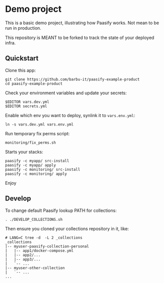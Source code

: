 # Demo project

This is a basic demo project, illustrating how Paasify works. Not mean to be run in production.

This repository is MEANT to be forked to track the state of your deployed infra.


## Quickstart

Clone this app:
```
git clone https://github.com/barbu-it/paasify-example-product
cd paasify-example-product
```

Check your environment variables and update your secrets:
```
$EDITOR vars.dev.yml
$EDITOR secrets.yml
```

Enable which env you want to deploy, synlink it to `vars.env.yml`:
```
ln -s vars.dev.yml vars.env.yml
```

Run temporary fix perms script:
```
monitoring/fix_perms.sh
```


Starts your stacks:
```
paasify -c myapp/ src-install
paasify -c myapp/ apply
paasify -c monitoring/ src-install
paasify -c monitoring/ apply
```

Enjoy

## Develop

To change default Paasify lookup PATH for collections:
```
. ./DEVELOP_COLLECTIONS.sh
```

Then ensure you cloned your collections repository in it, like:
```
# LANG=C tree -d  -L 2 _collections
_collections
|-- myuser-paasify-collection-personal
|   |-- app1/docker-compose.yml
|   |-- app2/...
|   |-- app3/...
|   `-- ...
|-- myuser-other-collection
|   `-- ...
...
```


